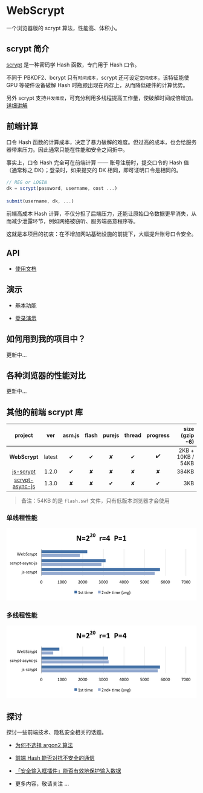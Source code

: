 # WebScrypt

一个浏览器版的 scrypt 算法，性能高、体积小。


## scrypt 简介

[scrypt](https://en.wikipedia.org/wiki/Scrypt) 是一种密码学 Hash 函数，专门用于 Hash 口令。

不同于 PBKDF2、bcrypt 只有`时间成本`，scrypt 还可设定`空间成本`，该特征能使 GPU 等硬件设备破解 Hash 时瓶颈出现在内存上，从而降低硬件的计算优势。

另外 scrypt 支持`并发维度`，可充分利用多线程提高工作量，使破解时间成倍增加。[详细讲解](https://www.cnblogs.com/index-html/p/hardware-resistant-hash-algorithm.html)


## 前端计算

口令 Hash 函数的计算成本，决定了暴力破解的难度。但过高的成本，也会给服务器带来压力。因此通常只能在性能和安全之间折中。

事实上，口令 Hash 完全可在前端计算 —— 账号注册时，提交口令的 Hash 值（通常称之 DK）；登录时，如果提交的 DK 相同，即可证明口令是相同的。

```javascript
// REG or LOGIN
dk = scrypt(password, username, cost ...)

submit(username, dk, ...)
```

前端高成本 Hash 计算，不仅分担了后端压力，还能让原始口令数据更早消失，从而减少泄露环节，例如网络被窃听、服务端恶意程序等。

这就是本项目的初衷：在不增加网站基础设施的前提下，大幅提升账号口令安全。



## API

* [使用文档](doc/api.md)


## 演示

* [基本功能](example/basic/)

* [登录演示](example/login/)


## 如何用到我的项目中？

更新中...


## 各种浏览器的性能对比

更新中...


## 其他的前端 scrypt 库

| project                                                      | ver    | asm.js | flash | purejs | thread | progress | size (gzip -6)    |
|:------------------------------------------------------------:|:------:|:------:|:-----:|:------:|:------:|:--------:|------------------:|
| **WebScrypt**                                                | latest |   ✔    |   ✔   |   ✘    |   ✔    |    ✔️     | 2KB + 10KB / 54KB |
| [js-scrypt](https://github.com/tonyg/js-scrypt)              | 1.2.0  |   ✔    |   ✘   |   ✘    |   ✘    |    ✘     |             384KB |
| [scrypt-async-js](https://github.com/dchest/scrypt-async-js) | 1.3.0  |   ✘    |   ✘   |   ✔    |   ✘    |    ✔     |               3KB |

> 备注：54KB 的是 `flash.swf` 文件，只有低版本浏览器才会使用


### 单线程性能

<img src="bench/products/bench1.png" width="600">

### 多线程性能

<img src="bench/products/bench2.png" width="600">



## 探讨

探讨一些前端技术、隐私安全相关的话题。

* [为何不选择 argon2 算法](doc/why-not-argon2/README.md)

* [前端 Hash 能否对抗不安全的通信](doc/client-hash-via-insecure-network/README.md)

* [「安全输入框插件」能否有效地保护输入数据](doc/security-plugin-protect-input/README.md)

* 更多内容，敬请关注 ...
